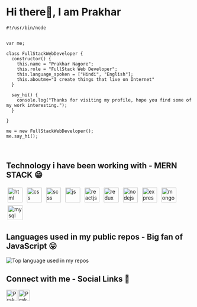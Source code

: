 <!---
Prakharnagore/Prakharnagore is a ✨ special ✨ repository because its `README.md` (this file) appears on your GitHub profile.
You can click the Preview link to take a look at your changes.
--->
# Hi there👋, I am Prakhar

```node
#!/usr/bin/node


var me;

class FullStackWebDeveloper {
  constructor() {
    this.name = "Prakhar Nagore";
    this.role = "FullStack Web Developer";
    this.language_spoken = ["Hindi", "English"];
    this.aboutme="I create things that live on Internet"
  }

  say_hi() {
    console.log("Thanks for visiting my profile, hope you find some of my work interesting.");
  }

}

me = new FullStackWebDeveloper();
me.say_hi();
```
&nbsp;
## Technology i have been working with - MERN STACK 😁
<p>
<img src="https://img.icons8.com/color/144/000000/html-5--v1.png" height="40" style="vertical-align:down; margin:4px" alt="html">
<img src="https://img.icons8.com/color/144/000000/css3.png" height="40" style="vertical-align:down; margin:4px" alt="css">
<img src="https://img.icons8.com/color/144/000000/sass.png" height="40" style="vertical-align:down; margin:4px" alt="scss">
<img src="https://img.icons8.com/color/144/000000/javascript--v1.png" height="40" style="vertical-align:down; margin:4px" alt="js">
<img src="https://img.icons8.com/color/144/000000/react-native.png" height="40" style="vertical-align:down; margin:4px" alt="reactjs">
<img src="https://img.icons8.com/color/144/000000/redux.png" height="40" style="vertical-align:down; margin:4px" alt="redux">
<img src="https://img.icons8.com/color/144/000000/nodejs.png" height="40" style="vertical-align:down; margin:4px" alt="nodejs">
<img src="https://img.icons8.com/ios/2x/express-js.png" height="40" style="vertical-align:down; margin:4px" alt="express">
<img src="https://img.icons8.com/color/144/000000/mongodb.png" height="40" style="vertical-align:down; margin:4px" alt="mongodb">
<img src="https://img.icons8.com/color/144/000000/mysql-logo.png" height="40" style="vertical-align:down; margin:4px" alt="mysql">
</p>

## Languages used in my public repos - Big fan of JavaScript 😛
<img width="" src="https://github-readme-stats.vercel.app/api/top-langs/?username=prakharnagore&layout=compact&show_icons=true&card_width=1000" alt="Top language used in my repos" />

## Connect with me - Social Links 📱
<a href="https://www.instagram.com/prakharnag0re/">
  <img align="left" alt="Prakhar's Instagram" width="30px" src="https://raw.githubusercontent.com/hussainweb/hussainweb/main/icons/instagram.png" />
</a>
<a href="https://www.linkedin.com/in/prakharnagore/">
  <img align="left" alt="Prakhar's LinkedIN" width="30px" src="https://raw.githubusercontent.com/peterthehan/peterthehan/master/assets/linkedin.svg" />
</a>

